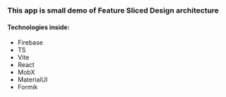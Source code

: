 ### This app is small demo of Feature Sliced Design architecture

#### Technologies inside:

- Firebase
- TS
- Vite
- React
- MobX
- MaterialUI
- Formik